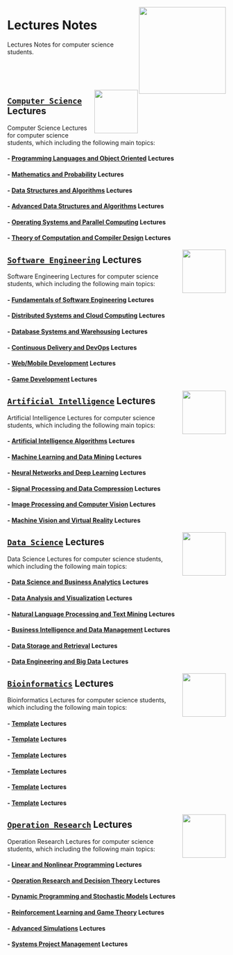 <img align="right" width="200" src="https://github.com/cs-MohamedAyman/cs-MohamedAyman/blob/main/repos-logos/lecture-notes.jpg"></img>

# Lectures Notes
Lectures Notes for computer science students.

<br><br><br>

<img align="right" width="100" height="100" src="https://github.com/cs-MohamedAyman/cs-MohamedAyman/blob/main/repos-logos/computer-science-department.jpg">

## [`Computer Science`](https://github.com/cs-MohamedAyman/Hands-On-Experience/blob/master/Lecture-Notes/Computer-Science/README.md) Lectures
Computer Science Lectures for computer science students, which including the following main topics:

#### - [Programming Languages and Object Oriented](https://github.com/cs-MohamedAyman/Hands-On-Experience/blob/master/Lecture-Notes/Computer-Science/README.md) Lectures
#### - [Mathematics and Probability](https://github.com/cs-MohamedAyman/Hands-On-Experience/blob/master/Lecture-Notes/Computer-Science/README.md) Lectures
#### - [Data Structures and Algorithms](https://github.com/cs-MohamedAyman/Hands-On-Experience/blob/master/Lecture-Notes/Computer-Science/README.md) Lectures
#### - [Advanced Data Structures and Algorithms](https://github.com/cs-MohamedAyman/Hands-On-Experience/blob/master/Lecture-Notes/Computer-Science/README.md) Lectures
#### - [Operating Systems and Parallel Computing](https://github.com/cs-MohamedAyman/Hands-On-Experience/blob/master/Lecture-Notes/Computer-Science/README.md) Lectures
#### - [Theory of Computation and Compiler Design](https://github.com/cs-MohamedAyman/Hands-On-Experience/blob/master/Lecture-Notes/Computer-Science/README.md) Lectures

<img align="right" width="100" height="100" src="https://github.com/cs-MohamedAyman/cs-MohamedAyman/blob/main/repos-logos/software-engineering-department.jpg">

## [`Software Engineering`](https://github.com/cs-MohamedAyman/Hands-On-Experience/blob/master/Lecture-Notes/Software-Engineering/README.md) Lectures
Software Engineering Lectures for computer science students, which including the following main topics:

#### - [Fundamentals of Software Engineering](https://github.com/cs-MohamedAyman/Hands-On-Experience/blob/master/Lecture-Notes/Software-Engineering/README.md) Lectures
#### - [Distributed Systems and Cloud Computing](https://github.com/cs-MohamedAyman/Hands-On-Experience/blob/master/Lecture-Notes/Software-Engineering/README.md) Lectures
#### - [Database Systems and Warehousing](https://github.com/cs-MohamedAyman/Hands-On-Experience/blob/master/Lecture-Notes/Software-Engineering/README.md) Lectures
#### - [Continuous Delivery and DevOps](https://github.com/cs-MohamedAyman/Hands-On-Experience/blob/master/Lecture-Notes/Software-Engineering/README.md) Lectures
#### - [Web/Mobile Development](https://github.com/cs-MohamedAyman/Hands-On-Experience/blob/master/Lecture-Notes/Software-Engineering/README.md) Lectures
#### - [Game Development](https://github.com/cs-MohamedAyman/Hands-On-Experience/blob/master/Lecture-Notes/Software-Engineering/README.md) Lectures

<img align="right" width="100" height="100" src="https://github.com/cs-MohamedAyman/cs-MohamedAyman/blob/main/repos-logos/artificial-intelligence-department.jpg">

## [`Artificial Intelligence`](https://github.com/cs-MohamedAyman/Hands-On-Experience/blob/master/Lecture-Notes/Artificial-Intelligence/README.md) Lectures
Artificial Intelligence Lectures for computer science students, which including the following main topics:

#### - [Artificial Intelligence Algorithms](https://github.com/cs-MohamedAyman/Hands-On-Experience/blob/master/Lecture-Notes/Artificial-Intelligence/README.md) Lectures
#### - [Machine Learning and Data Mining](https://github.com/cs-MohamedAyman/Hands-On-Experience/blob/master/Lecture-Notes/Artificial-Intelligence/README.md) Lectures
#### - [Neural Networks and Deep Learning](https://github.com/cs-MohamedAyman/Hands-On-Experience/blob/master/Lecture-Notes/Artificial-Intelligence/README.md) Lectures
#### - [Signal Processing and Data Compression](https://github.com/cs-MohamedAyman/Hands-On-Experience/blob/master/Lecture-Notes/Artificial-Intelligence/README.md) Lectures
#### - [Image Processing and Computer Vision](https://github.com/cs-MohamedAyman/Hands-On-Experience/blob/master/Lecture-Notes/Artificial-Intelligence/README.md) Lectures
#### - [Machine Vision and Virtual Reality](https://github.com/cs-MohamedAyman/Hands-On-Experience/blob/master/Lecture-Notes/Artificial-Intelligence/README.md) Lectures

<img align="right" width="100" height="100" src="https://github.com/cs-MohamedAyman/cs-MohamedAyman/blob/main/repos-logos/data-science-department.jpg">

## [`Data Science`](https://github.com/cs-MohamedAyman/Hands-On-Experience/blob/master/Lecture-Notes/Data-Science/README.md) Lectures
Data Science Lectures for computer science students, which including the following main topics:

#### - [Data Science and Business Analytics](https://github.com/cs-MohamedAyman/Hands-On-Experience/blob/master/Lecture-Notes/Data-Science/README.md) Lectures
#### - [Data Analysis and Visualization](https://github.com/cs-MohamedAyman/Hands-On-Experience/blob/master/Lecture-Notes/Data-Science/README.md) Lectures
#### - [Natural Language Processing and Text Mining](https://github.com/cs-MohamedAyman/Hands-On-Experience/blob/master/Lecture-Notes/Data-Science/README.md) Lectures
#### - [Business Intelligence and Data Management](https://github.com/cs-MohamedAyman/Hands-On-Experience/blob/master/Lecture-Notes/Data-Science/README.md) Lectures
#### - [Data Storage and Retrieval](https://github.com/cs-MohamedAyman/Hands-On-Experience/blob/master/Lecture-Notes/Data-Science/README.md) Lectures
#### - [Data Engineering and Big Data](https://github.com/cs-MohamedAyman/Hands-On-Experience/blob/master/Lecture-Notes/Data-Science/README.md) Lectures

<img align="right" width="100" height="100" src="https://github.com/cs-MohamedAyman/cs-MohamedAyman/blob/main/repos-logos/bioinformatics-department.jpg">

## [`Bioinformatics`](https://github.com/cs-MohamedAyman/Hands-On-Experience/blob/master/Lecture-Notes/Bioinformatics/README.md) Lectures
Bioinformatics Lectures for computer science students, which including the following main topics:

#### - [Template](https://github.com/cs-MohamedAyman/Hands-On-Experience/blob/master/Lecture-Notes/Bioinformatics/README.md) Lectures
#### - [Template](https://github.com/cs-MohamedAyman/Hands-On-Experience/blob/master/Lecture-Notes/Bioinformatics/README.md) Lectures
#### - [Template](https://github.com/cs-MohamedAyman/Hands-On-Experience/blob/master/Lecture-Notes/Bioinformatics/README.md) Lectures
#### - [Template](https://github.com/cs-MohamedAyman/Hands-On-Experience/blob/master/Lecture-Notes/Bioinformatics/README.md) Lectures
#### - [Template](https://github.com/cs-MohamedAyman/Hands-On-Experience/blob/master/Lecture-Notes/Bioinformatics/README.md) Lectures
#### - [Template](https://github.com/cs-MohamedAyman/Hands-On-Experience/blob/master/Lecture-Notes/Bioinformatics/README.md) Lectures

<img align="right" width="100" height="100" src="https://github.com/cs-MohamedAyman/cs-MohamedAyman/blob/main/repos-logos/operation-research-department.jpg">

## [`Operation Research`](https://github.com/cs-MohamedAyman/Hands-On-Experience/blob/master/Lecture-Notes/Operation-Research/README.md) Lectures
Operation Research Lectures for computer science students, which including the following main topics:

#### - [Linear and Nonlinear Programming](https://github.com/cs-MohamedAyman/Hands-On-Experience/blob/master/Lecture-Notes/Operation-Research/README.md) Lectures
#### - [Operation Research and Decision Theory](https://github.com/cs-MohamedAyman/Hands-On-Experience/blob/master/Lecture-Notes/Operation-Research/README.md) Lectures
#### - [Dynamic Programming and Stochastic Models](https://github.com/cs-MohamedAyman/Hands-On-Experience/blob/master/Lecture-Notes/Operation-Research/README.md) Lectures
#### - [Reinforcement Learning and Game Theory](https://github.com/cs-MohamedAyman/Hands-On-Experience/blob/master/Lecture-Notes/Operation-Research/README.md) Lectures
#### - [Advanced Simulations](https://github.com/cs-MohamedAyman/Hands-On-Experience/blob/master/Lecture-Notes/Operation-Research/README.md) Lectures
#### - [Systems Project Management](https://github.com/cs-MohamedAyman/Hands-On-Experience/blob/master/Lecture-Notes/Operation-Research/README.md) Lectures
